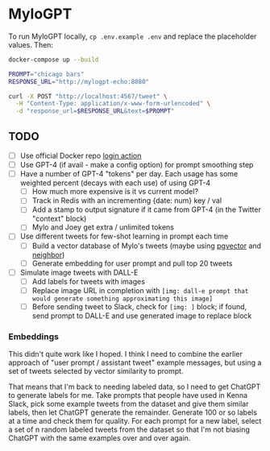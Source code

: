 # MyloGPT
To run MyloGPT locally, `cp .env.example .env` and replace the placeholder values. Then:

```bash
docker-compose up --build
```

```bash
PROMPT="chicago bars"
RESPONSE_URL="http://mylogpt-echo:8080"

curl -X POST "http://localhost:4567/tweet" \
  -H "Content-Type: application/x-www-form-urlencoded" \
  -d "response_url=$RESPONSE_URL&text=$PROMPT"
```

## TODO
* [ ] Use official Docker repo [login action](https://github.com/docker/login-action)
* [ ] Use GPT-4 (if avail - make a config option) for prompt smoothing step
* [ ] Have a number of GPT-4 "tokens" per day. Each usage has some weighted percent (decays with each use) of using GPT-4
  * [ ] How much more expensive is it vs current model?
  * [ ] Track in Redis with an incrementing {date: num} key / val
  * [ ] Add a stamp to output signature if it came from GPT-4 (in the Twitter "context" block)
  * [ ] Mylo and Joey get extra / unlimited tokens
* [ ] Use different tweets for few-shot learning in prompt each time
  * [ ] Build a vector database of Mylo's tweets (maybe using [pgvector](https://github.com/pgvector/pgvector) and [neighbor](https://github.com/ankane/neighbor))
  * [ ] Generate embedding for user prompt and pull top 20 tweets
* [ ] Simulate image tweets with DALL-E
  * [ ] Add labels for tweets with images
  * [ ] Replace image URL in completion with `[img: dall-e prompt that would generate something approximating this image]`
  * [ ] Before sending tweet to Slack, check for `[img: ]` block; if found, send prompt to DALL-E and use generated image to replace block

### Embeddings
This didn't quite work like I hoped. I think I need to combine the earlier
approach of "user prompt / assistant tweet" example messages, but using a set
of tweets selected by vector similarity to prompt.

That means that I'm back to needing labeled data, so I need to get ChatGPT to
generate labels for me. Take prompts that people have used in Kenna Slack, pick
some example tweets from the dataset and give them similar labels, then let
ChatGPT generate the remainder. Generate 100 or so labels at a time and check
them for quality. For each prompt for a new label, select a set of n random
labeled tweets from the dataset so that I'm not biasing ChatGPT with the same
examples over and over again.
